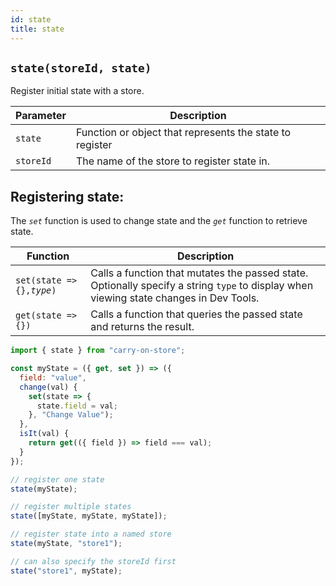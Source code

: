 ```yaml
---
id: state
title: state
---
```


## `state(storeId, state)`

Register initial state with a store.

| Parameter    | Description                                                                                                               |
| ------------ | ------------------------------------------------------------------------------------------------------------------------- |
| `state`      | Function or object that represents the state to register                                                                  |
| `storeId`    | The name of the store to register state in.                                                                               |

## Registering state:

The _`set`_ function is used to change state and the _`get`_ function to retrieve state.

| Function                      | Description                                                                                                                            |
| ----------------------------- | -------------------------------------------------------------------------------------------------------------------------------------- |
| `set(state => {},`_`type`_`)` | Calls a function that mutates the passed state. Optionally specify a string `type` to display when viewing state changes in Dev Tools. |
| `get(state => {})`            | Calls a function that queries the passed state and returns the result.                                                                 |

```js
import { state } from "carry-on-store";

const myState = ({ get, set }) => ({
  field: "value",
  change(val) {
    set(state => {
      state.field = val;
    }, "Change Value");
  },
  isIt(val) {
    return get(({ field }) => field === val);
  }
});

// register one state
state(myState);

// register multiple states
state([myState, myState, myState]);

// register state into a named store
state(myState, "store1");

// can also specify the storeId first
state("store1", myState);
```
